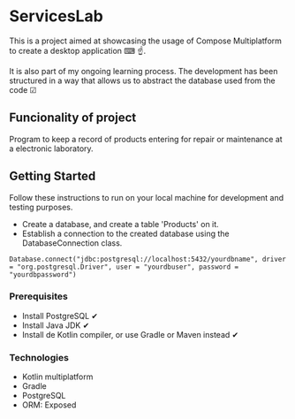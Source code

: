 # ServicesLab

This is a project aimed at showcasing the usage of Compose Multiplatform to create a desktop application ⌨ ☝. 

It is also part of my ongoing learning process. The development has been structured in a way that allows us to abstract the database used from the code ☑

## Funcionality of project

Program to keep a record of products entering for repair or maintenance at a electronic laboratory.

## Getting Started

Follow these instructions to run on your local machine for development and testing purposes.
* Create a database, and create a table 'Products' on it.
* Establish a connection to the created database using the DatabaseConnection class.
```
Database.connect("jdbc:postgresql://localhost:5432/yourdbname", driver = "org.postgresql.Driver", user = "yourdbuser", password = "yourdbpassword")
```

### Prerequisites

* Install PostgreSQL ✔
* Install Java JDK ✔
* Install de Kotlin compiler, or use Gradle or Maven instead ✔


### Technologies

* Kotlin multiplatform
* Gradle
* PostgreSQL
* ORM: Exposed
